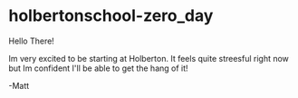 # holbertonschool-zero_day

Hello There!

Im very excited to be starting at Holberton. It feels quite streesful right now but Im confident I'll be able to get the hang of it!

-Matt
